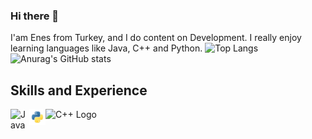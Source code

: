 ### Hi there 👋
I'am Enes from Turkey, and I do content on Development. I really enjoy learning languages like Java, C++ and Python.
![Top Langs](https://github-readme-stats.vercel.app/api/top-langs/?username=Reines5&theme=tokyonight)
![Anurag's GitHub stats](https://github-readme-stats.vercel.app/api?username=Reines5&theme=dark&show_icons=true)

## Skills and Experience
<img align="left" alt="Java" width="30px" src="https://cdn-icons-png.flaticon.com/512/143/143687.png" />
<img align="left" alt="Python" width="26px" src="https://raw.githubusercontent.com/github/explore/cebd63002168a05a6a642f309227eefeccd92950/topics/python/python.png" />
<img align="left "src="https://raw.githubusercontent.com/isocpp/logos/master/cpp_logo.png" alt="C++ Logo" width="26" />
